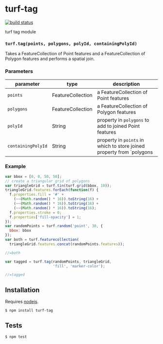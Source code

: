 # turf-tag

[![build status](https://secure.travis-ci.org/Turfjs/turf-tag.png)](http://travis-ci.org/Turfjs/turf-tag)

turf tag module


### `turf.tag(points, polygons, polyId, containingPolyId)`

Takes a FeatureCollection of Point features and a FeatureCollection of Polygon features and performs a spatial join.


### Parameters

| parameter          | type              | description                                                           |
| ------------------ | ----------------- | --------------------------------------------------------------------- |
| `points`           | FeatureCollection | a FeatureCollection of Point features                                 |
| `polygons`         | FeatureCollection | a FeatureCollection of Polygon features                               |
| `polyId`           | String            | property in `polygons` to add to joined Point features                |
| `containingPolyId` | String            | property in `points` in which to store joined property from `polygons |


### Example

```js
var bbox = [0, 0, 50, 50];
// create a triangular grid of polygons
var triangleGrid = turf.tin(turf.grid(bbox, 10));
triangleGrid.features.forEach(function(f) {
  f.properties.fill = '#' +
    (~~(Math.random() * 16)).toString(16) +
    (~~(Math.random() * 16)).toString(16) +
    (~~(Math.random() * 16)).toString(16);
  f.properties.stroke = 0;
  f.properties['fill-opacity'] = 1;
});
var randomPoints = turf.random('point', 30, {
  bbox: bbox
});
var both = turf.featurecollection(
  triangleGrid.features.concat(randomPoints.features));

//=both

var tagged = turf.tag(randomPoints, triangleGrid,
                      'fill', 'marker-color');

//=tagged
```

## Installation

Requires [nodejs](http://nodejs.org/).

```sh
$ npm install turf-tag
```

## Tests

```sh
$ npm test
```

